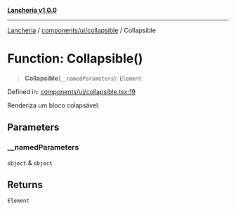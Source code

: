[**Lancheria v1.0.0**](../../../../README.md)

***

[Lancheria](../../../../README.md) / [components/ui/collapsible](../README.md) / Collapsible

# Function: Collapsible()

> **Collapsible**(`__namedParameters`): `Element`

Defined in: [components/ui/collapsible.tsx:19](https://github.com/eudavidreis-odev/lancheria/blob/documentacao_inicial/components/ui/collapsible.tsx#L19)

Renderiza um bloco colapsável.

## Parameters

### \_\_namedParameters

`object` & `object`

## Returns

`Element`
